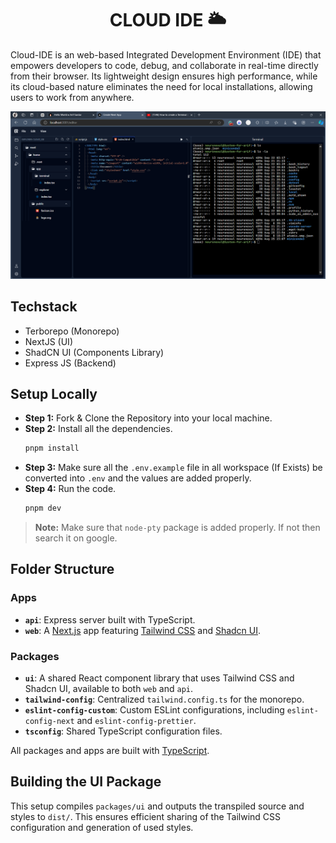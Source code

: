 <h1 align="center">CLOUD IDE 🌥️</h1>

Cloud-IDE is an web-based Integrated Development Environment (IDE) that empowers developers to code, debug, and collaborate in real-time directly from their browser. Its lightweight design ensures high performance, while its cloud-based nature eliminates the need for local installations, allowing users to work from anywhere.

![Screen Shot](./ss/Screenshot%202024-09-22%20034357.png)

## Techstack

- Terborepo (Monorepo)
- NextJS (UI)
- ShadCN UI (Components Library)
- Express JS (Backend)

## Setup Locally

- **Step 1:** Fork & Clone the Repository into your local machine.
- **Step 2:** Install all the dependencies.
  ```bash
  pnpm install
  ```
- **Step 3:** Make sure all the `.env.example` file in all workspace (If Exists) be converted into `.env` and the values are added properly.
- **Step 4:** Run the code.
  ```bash
  pnpm dev
  ```

> **Note:** Make sure that `node-pty` package is added properly. If not then search it on google.

## Folder Structure

### Apps

- **`api`**: Express server built with TypeScript.
- **`web`**: A [Next.js](https://nextjs.org/) app featuring [Tailwind CSS](https://tailwindcss.com/) and [Shadcn UI](https://ui.shadcn.com/).

### Packages

- **`ui`**: A shared React component library that uses Tailwind CSS and Shadcn UI, available to both `web` and `api`.
- **`tailwind-config`**: Centralized `tailwind.config.ts` for the monorepo.
- **`eslint-config-custom`**: Custom ESLint configurations, including `eslint-config-next` and `eslint-config-prettier`.
- **`tsconfig`**: Shared TypeScript configuration files.

All packages and apps are built with [TypeScript](https://www.typescriptlang.org/).

## Building the UI Package

This setup compiles `packages/ui` and outputs the transpiled source and styles to `dist/`. This ensures efficient sharing of the Tailwind CSS configuration and generation of used styles.

